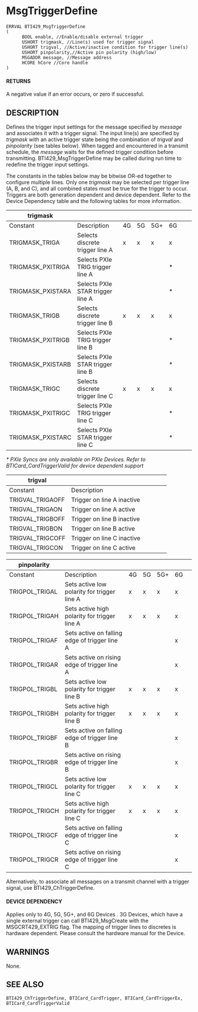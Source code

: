 # **MsgTriggerDefine**

```
ERRVAL BTI429_MsgTriggerDefine
(
      BOOL enable, //Enable/disable external trigger
      USHORT trigmask, //Line(s) used for trigger signal
      USHORT trigval, //Active/inactive condition for trigger line(s)
      USHORT pinpolarity,//Active pin polarity (high/low)
      MSGADDR message, //Message address
      HCORE hCore //Core handle
)
```
#### **RETURNS**

A negative value if an error occurs, or zero if successful.

## **DESCRIPTION**

Defines the trigger input settings for the message specified by *message* and associates it with a trigger signal. The input line(s) are specified by *trigmask* with an active trigger state being the combination of *trigval* and *pinpolarity* (see tables below). When tagged and encountered in a transmit schedule, the *message* waits for the defined trigger condition before transmitting. BTI429\_MsgTriggerDefine may be called during run time to redefine the trigger input settings.

The constants in the tables below may be bitwise OR-ed together to configure multiple lines. Only one *trigmask* may be selected per trigger line (A, B, and C), and all combined states must be true for the trigger to occur. Triggers are both generation dependent and device dependent. Refer to the Device Dependency table and the following tables for more information.

| trigmask          |                                  |    |    |     |    |  |  |
|-------------------|----------------------------------|----|----|-----|----|--|--|
| Constant          | Description                      | 4G | 5G | 5G+ | 6G |  |  |
| TRIGMASK_TRIGA    | Selects discrete trigger line A  | x  | x  | x   | x  |  |  |
| TRIGMASK_PXITRIGA | Selects PXIe TRIG trigger line A |    |    |     | *  |  |  |
| TRIGMASK_PXISTARA | Selects PXIe STAR trigger line A |    |    |     | *  |  |  |
| TRIGMASK_TRIGB    | Selects discrete trigger line B  | x  | x  | x   | x  |  |  |
| TRIGMASK_PXITRIGB | Selects PXIe TRIG trigger line B |    |    |     | *  |  |  |
| TRIGMASK_PXISTARB | Selects PXIe STAR trigger line B |    |    |     | *  |  |  |
| TRIGMASK_TRIGC    | Selects discrete trigger line C  | x  | x  | x   | x  |  |  |
| TRIGMASK_PXITRIGC | Selects PXIe TRIG trigger line C |    |    |     | *  |  |  |
| TRIGMASK_PXISTARC | Selects PXIe STAR trigger line C |    |    |     | *  |  |  |

*\* PXIe Syncs are only available on PXIe Devices. Refer to BTICard\_CardTriggerValid for device dependent support*

| trigval          |                            |  |  |  |  |
|------------------|----------------------------|--|--|--|--|
| Constant         | Description                |  |  |  |  |
| TRIGVAL_TRIGAOFF | Trigger on line A inactive |  |  |  |  |
| TRIGVAL_TRIGAON  | Trigger on line A active   |  |  |  |  |
| TRIGVAL_TRIGBOFF | Trigger on line B inactive |  |  |  |  |
| TRIGVAL_TRIGBON  | Trigger on line B active   |  |  |  |  |
| TRIGVAL_TRIGCOFF | Trigger on line C inactive |  |  |  |  |
| TRIGVAL_TRIGCON  | Trigger on line C active   |  |  |  |  |

| pinpolarity    |                                               |    |    |     |    |  |
|----------------|-----------------------------------------------|----|----|-----|----|--|
| Constant       | Description                                   | 4G | 5G | 5G+ | 6G |  |
| TRIGPOL_TRIGAL | Sets active low polarity for trigger line A   | x  | x  | x   | x  |  |
| TRIGPOL_TRIGAH | Sets active high polarity for trigger line A  | x  | x  | x   | x  |  |
| TRIGPOL_TRIGAF | Sets active on falling edge of trigger line A |    |    |     | x  |  |
| TRIGPOL_TRIGAR | Sets active on rising edge of trigger line A  |    |    |     | x  |  |
| TRIGPOL_TRIGBL | Sets active low polarity for trigger line B   | x  | x  | x   | x  |  |
| TRIGPOL_TRIGBH | Sets active high polarity for trigger line B  | x  | x  | x   | x  |  |
| TRIGPOL_TRIGBF | Sets active on falling edge of trigger line B |    |    |     | x  |  |
| TRIGPOL_TRIGBR | Sets active on rising edge of trigger line B  |    |    |     | x  |  |
| TRIGPOL_TRIGCL | Sets active low polarity for trigger line C   | x  | x  | x   | x  |  |
| TRIGPOL_TRIGCH | Sets active high polarity for trigger line C  | x  | x  | x   | x  |  |
| TRIGPOL_TRIGCF | Sets active on falling edge of trigger line C |    |    |     | x  |  |
| TRIGPOL_TRIGCR | Sets active on rising edge of trigger line C  |    |    |     | x  |  |

Alternatively, to associate all messages on a transmit channel with a trigger signal, use BTI429\_ChTriggerDefine.

#### **DEVICE DEPENDENCY**

Applies only to 4G, 5G, 5G+, and 6G Devices . 3G Devices, which have a single external trigger can call BTI429\_MsgCreate with the MSGCRT429\_EXTRIG flag. The mapping of trigger lines to discretes is hardware dependent. Please consult the hardware manual for the Device.

## **WARNINGS**

None.

## **SEE ALSO**

```
BTI429_ChTriggerDefine, BTICard_CardTrigger, BTICard_CardTriggerEx, 
BTICard_CardTriggerValid
```